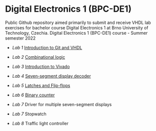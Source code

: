 # Digital Electronics 1 (BPC-DE1)

Public Github repository aimed primarily to submit and receive VHDL lab exercises for bachelor course Digital Electronics 1 at Brno University of Technology, Czechia. Digital Electronics 1 (BPC-DE1) course - Summer semester 2022

- *Lab 1* [Introduction to Git and VHDL](https://github.com/mathieux95/digital-electronics-1/tree/main/labs/01-gates)

- *Lab 2* [Combinational logic](https://github.com/mathieux95/digital-electronics-1/tree/main/labs/02-logic)

- *Lab 3*
[Introduction to Vivado](https://github.com/mathieux95/digital-electronics-1/tree/main/labs/03-vivado) 

- *Lab 4*
[Seven-segment display decoder](https://github.com/mathieux95/digital-electronics-1/tree/main/labs/04-segment)
- *Lab 5*
[Latches and Flip-flops](https://github.com/mathieux95/digital-electronics-1/tree/main/labs/05-ffs) 
- *Lab 6*
[Binary counter](https://github.com/mathieux95/digital-electronics-1/tree/main/labs/06-counter)
- *Lab 7*
Driver for multiple seven-segment displays
- *Lab 7*
Stopwatch
- *Lab 8*
Traffic light controller

